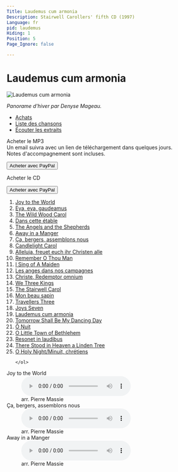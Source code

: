 ```yaml
---
Title: Laudemus cum armonia
Description: Stairwell Carollers' fifth CD (1997)
Language: fr
pid: laudemus
Hiding: 1
Position: 5
Page_Ignore: false

---
```


<div markdown="1" class="jumbotron clearfix">

# Laudemus cum armonia #

<img alt="Laudemus cum armonia" src="%base_url%/assets/LaudemusCumArmonia-cover.jpg" class="cd-cover-image">
</div>

*Panorame d'hiver par Denyse Mageau.*

<ul class="nav nav-tabs">
<li class="active"><a data-toggle="tab" href="#purchase">Achats</a></li>
<li><a data-toggle="tab" href="#tracklisting">Liste des chansons</a></li>
<li><a data-toggle="tab" href="#samples">Écouter les extraits</a></li>
</ul>

<div class="tab-content">
  <div id="purchase" class="tab-pane active">
	<div class="row">
      <div class="col-xs-12 col-sm-8">
        <p>Acheter le  MP3<br>
    		  Un email suivra avec un lien de téléchargement dans quelques jours.<br>
    		Notes d'accompagnement sont incluses.</p>
            </div>
      <div class="col-xs-12 col-sm-4">
		<form target="paypal" action="https://www.paypal.com/cgi-bin/webscr" method="post">
		  <input type="hidden" name="cmd" value="_cart">
		  <input type="hidden" name="business" value="carollers@rogers.com">
		  <input type="hidden" name="lc" value="CA">
		  <input type="hidden" name="item_name" value="Laudemus cum armonia MP3">
		  <input type="hidden" name="item_number" value="SC09-10">
		  <input type="hidden" name="amount" value="10.00">
		  <input type="hidden" name="currency_code" value="CAD">
		  <input type="hidden" name="button_subtype" value="products">
		  <input type="hidden" name="no_note" value="1">
		  <input type="hidden" name="no_shipping" value="2">
		  <input type="hidden" name="rm" value="1">
		  <input type="hidden" name="return" value="%base_url%">
		  <input type="hidden" name="shipping" value="0.00">
		  <input type="hidden" name="add" value="1">
		  <input type="hidden" name="bn" value="PP-ShopCartBF:PURCHASEMP3.png:NonHosted">
		  <button class="btn btn-primary" type="submit" >Acheter avec PayPal</button>
		</form>
      </div>
	</div>
	<div class="row">
      <div class="col-xs-12 col-sm-8">
		<p>Acheter le CD</p>
      </div>
      <div class="col-xs-12 col-sm-4">
		<form target="paypal" action="https://www.paypal.com/cgi-bin/webscr" method="post">
		  <input type="hidden" name="add" value="1">
		  <input type="hidden" name="cmd" value="_cart">
		  <input type="hidden" name="business" value="carollers@rogers.com">
		  <input type="hidden" name="item_name" value="Laudemus cum armonia">
		  <input type="hidden" name="item_number" value="SC09-10">
		  <input type="hidden" name="amount" value="15.00">
		  <input type="hidden" name="no_shipping" value="2">
		  <input type="hidden" name="return" value="%base_url%">
		  <input type="hidden" name="cancel_return" value="%base_url%">
		  <input type="hidden" name="currency_code" value="CAD">
		  <input type="hidden" name="bn" value="PP-ShopCartBF">
		  <button class="btn btn-primary" type="submit" >Acheter avec PayPal</button>
		</form>
      </div>
	</div>

  </div>
  <div id="tracklisting" class="tab-pane">
	<ol>
<li><a href="%base_url%/CDs/laudemus-cum-armonia-lyrics#1">Joy to the World</a></li>
<li><a href="%base_url%/CDs/laudemus-cum-armonia-lyrics#2">Eya, eya, gaudeamus</a></li>
<li><a href="%base_url%/CDs/laudemus-cum-armonia-lyrics#3">The Wild Wood Carol</a></li>
<li><a href="%base_url%/CDs/laudemus-cum-armonia-lyrics#4">Dans cette étable</a></li>
<li><a href="%base_url%/CDs/laudemus-cum-armonia-lyrics#5">The Angels and the Shepherds</a></li>
<li><a href="%base_url%/CDs/laudemus-cum-armonia-lyrics#6">Away in a Manger</a></li>
<li><a href="%base_url%/CDs/laudemus-cum-armonia-lyrics#7">Ça, bergers, assemblons nous</a></li>
<li><a href="%base_url%/CDs/laudemus-cum-armonia-lyrics#8">Candlelight Carol</a></li>
<li><a href="%base_url%/CDs/laudemus-cum-armonia-lyrics#9">Alleluja, freuet euch ihr Christen alle</a></li>
<li><a href="%base_url%/CDs/laudemus-cum-armonia-lyrics#10">Remember O Thou Man</a></li>
<li><a href="%base_url%/CDs/laudemus-cum-armonia-lyrics#11">I Sing of A Maiden</a></li>
<li><a href="%base_url%/CDs/laudemus-cum-armonia-lyrics#12">Les anges dans nos campagnes</a></li>
<li><a href="%base_url%/CDs/laudemus-cum-armonia-lyrics#13">Christe, Redemptor omnium</a></li>
<li><a href="%base_url%/CDs/laudemus-cum-armonia-lyrics#14">We Three Kings</a></li>
<li><a href="%base_url%/CDs/laudemus-cum-armonia-lyrics#15">The Stairwell Carol</a></li>
<li><a href="%base_url%/CDs/laudemus-cum-armonia-lyrics#16">Mon beau sapin</a></li>
<li><a href="%base_url%/CDs/laudemus-cum-armonia-lyrics#17">Travellers Three</a></li>
<li><a href="%base_url%/CDs/laudemus-cum-armonia-lyrics#18">Joys Seven</a></li>
<li><a href="%base_url%/CDs/laudemus-cum-armonia-lyrics#19">Laudemus cum armonia</a></li>
<li><a href="%base_url%/CDs/laudemus-cum-armonia-lyrics#20">Tomorrow Shall Be My Dancing Day</a></li>
<li><a href="%base_url%/CDs/laudemus-cum-armonia-lyrics#21">Ô Nuit</a></li>
<li><a href="%base_url%/CDs/laudemus-cum-armonia-lyrics#22">O Little Town of Bethlehem</a></li>
<li><a href="%base_url%/CDs/laudemus-cum-armonia-lyrics#23">Resonet in laudibus</a></li>
<li><a href="%base_url%/CDs/laudemus-cum-armonia-lyrics#24">There Stood in Heaven a Linden Tree</a></li>
<li><a href="%base_url%/CDs/laudemus-cum-armonia-lyrics#25">O Holy Night/Minuit, chrétiens</a></li>

	</ol>
  </div>

  <div id="samples" class="tab-pane">
	<dl>
	  <dt>Joy to the World</dt>
	  <dd><audio controls name="Joy to the World" style="max-width: 100%; max-height: 100%;">
		  <source src="%base_url%/assets/Joy.mp3" type="audio/mpeg">
	  </audio></dd>
	  <dd>arr. Pierre Massie</dd>
	  <dt>Ça, bergers, assemblons nous</dt>
	  <dd><audio controls name="Ça, bergers, assemblons nous" style="max-width: 100%; max-height: 100%;">
		  <source src="%base_url%/assets/Cabergers.mp3" type="audio/mpeg">
	  </audio></dd>
	  <dd>arr. Pierre Massie</dd>
	  <dt>Away in a Manger</dt>
	  <dd><audio controls name="Away in a Manger" style="max-width: 100%; max-height: 100%;">
		  <source src="%base_url%/assets/Away.mp3" type="audio/mpeg">
	  </audio></dd>
	  <dd>arr. Pierre Massie</dd>
	</dl>
  </div>

</div>

